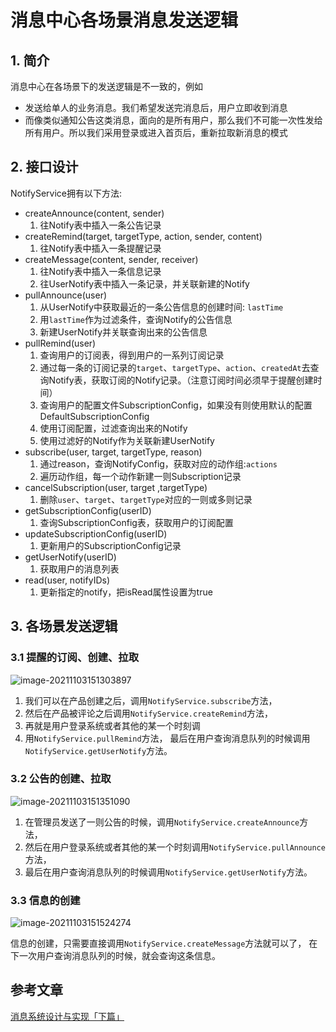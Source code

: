 # 消息中心各场景消息发送逻辑

## 1. 简介

消息中心在各场景下的发送逻辑是不一致的，例如

- 发送给单人的业务消息。我们希望发送完消息后，用户立即收到消息
- 而像类似通知公告这类消息，面向的是所有用户，那么我们不可能一次性发给所有用户。所以我们采用登录或进入首页后，重新拉取新消息的模式

## 2. 接口设计

 NotifyService拥有以下方法:

- createAnnounce(content, sender)
  1. 往Notify表中插入一条公告记录
- createRemind(target, targetType, action, sender, content)
  1. 往Notify表中插入一条提醒记录
- createMessage(content, sender, receiver)
  1. 往Notify表中插入一条信息记录
  2. 往UserNotify表中插入一条记录，并关联新建的Notify
- pullAnnounce(user)
  1. 从UserNotify中获取最近的一条公告信息的创建时间: `lastTime`
  2. 用`lastTime`作为过滤条件，查询Notify的公告信息
  3. 新建UserNotify并关联查询出来的公告信息
- pullRemind(user)
  1. 查询用户的订阅表，得到用户的一系列订阅记录
  2. 通过每一条的订阅记录的`target`、`targetType`、`action`、`createdAt`去查询Notify表，获取订阅的Notify记录。（注意订阅时间必须早于提醒创建时间）
  3. 查询用户的配置文件SubscriptionConfig，如果没有则使用默认的配置DefaultSubscriptionConfig
  4. 使用订阅配置，过滤查询出来的Notify
  5. 使用过滤好的Notify作为关联新建UserNotify
- subscribe(user, target, targetType, reason)
  1. 通过reason，查询NotifyConfig，获取对应的动作组:`actions`
  2. 遍历动作组，每一个动作新建一则Subscription记录
- cancelSubscription(user, target ,targetType)
  1. 删除`user`、`target`、`targetType`对应的一则或多则记录
- getSubscriptionConfig(userID)
  1. 查询SubscriptionConfig表，获取用户的订阅配置
- updateSubscriptionConfig(userID)
  1. 更新用户的SubscriptionConfig记录
- getUserNotify(userID)
  1. 获取用户的消息列表
- read(user, notifyIDs)
  1. 更新指定的notify，把isRead属性设置为true

## 3. 各场景发送逻辑

### 3.1 提醒的订阅、创建、拉取

![image-20211103151303897](https://gitee.com/zszdevelop/blogimage/raw/master/image-20211103151303897.png)

1. 我们可以在产品创建之后，调用`NotifyService.subscribe`方法，
2.  然后在产品被评论之后调用`NotifyService.createRemind`方法，
3. 再就是用户登录系统或者其他的某一个时刻调
4. 用`NotifyService.pullRemind`方法，
    最后在用户查询消息队列的时候调用`NotifyService.getUserNotify`方法。

### 3.2 公告的创建、拉取

![image-20211103151351090](https://gitee.com/zszdevelop/blogimage/raw/master/image-20211103151351090.png)

1. 在管理员发送了一则公告的时候，调用`NotifyService.createAnnounce`方法，
2.  然后在用户登录系统或者其他的某一个时刻调用`NotifyService.pullAnnounce`方法，
3.  最后在用户查询消息队列的时候调用`NotifyService.getUserNotify`方法。

### 3.3 信息的创建

![image-20211103151524274](https://gitee.com/zszdevelop/blogimage/raw/master/image-20211103151524274.png)

信息的创建，只需要直接调用`NotifyService.createMessage`方法就可以了，
在下一次用户查询消息队列的时候，就会查询这条信息。

## 参考文章

[消息系统设计与实现「下篇」](https://www.jianshu.com/p/6bf8166b291c)
